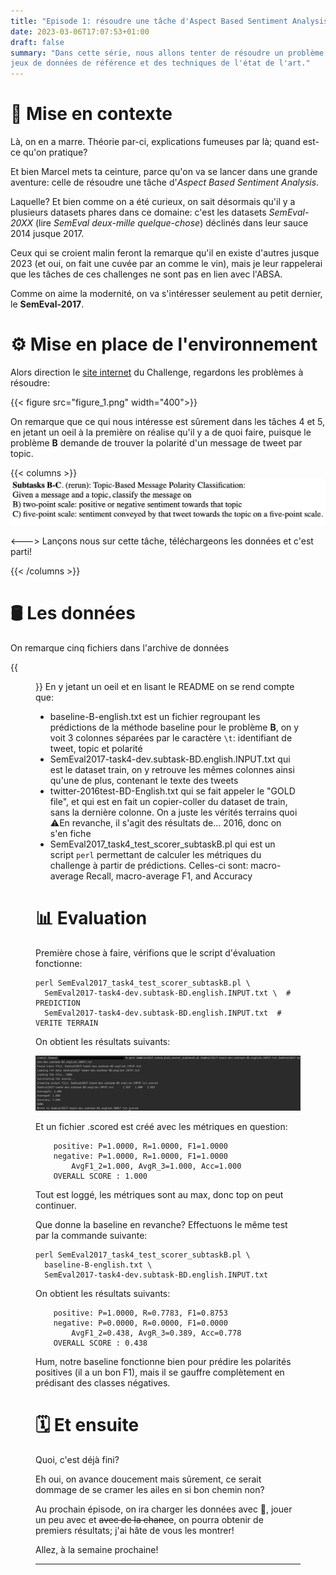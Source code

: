 ```yaml
---
title: "Episode 1: résoudre une tâche d'Aspect Based Sentiment Analysis - Préliminaires"
date: 2023-03-06T17:07:53+01:00
draft: false
summary: "Dans cette série, nous allons tenter de résoudre un problème d'analyse de sentiments, en nous basant sur des 
jeux de données de référence et des techniques de l'état de l'art."
---
```


# 📝 Mise en contexte
Là, on en a marre. Théorie par-ci, explications fumeuses par là; quand est-ce qu'on pratique?

Et bien Marcel mets ta ceinture, parce qu'on va se lancer dans une grande aventure: celle de résoudre une tâche 
d'_Aspect Based Sentiment Analysis_.

Laquelle? Et bien comme on a été curieux, on sait désormais qu'il y a plusieurs datasets phares dans ce domaine: 
c'est les datasets _SemEval-20XX_ (lire _SemEval deux-mille quelque-chose_) déclinés dans leur sauce 2014 jusque 2017. 

Ceux qui se croient malin feront la remarque qu'il en existe d'autres jusque 2023 (et oui, on fait une cuvée par an 
comme le vin), mais je leur rappelerai que les tâches de ces challenges ne sont pas en lien avec l'ABSA.

Comme on aime la modernité, on va s'intéresser seulement au petit dernier, le **SemEval-2017**. 

# ⚙️ Mise en place de l'environnement

Alors direction le [site internet](https://alt.qcri.org/semeval2017/index.php?id=tasks) du Challenge, regardons les 
problèmes à résoudre:


{{< figure src="figure_1.png"  width="400">}}


On remarque que ce qui nous intéresse est sûrement dans les tâches 4 et 5, en jetant un oeil à la première on réalise 
qu'il y a de quoi faire, puisque le problème **B** demande de trouver la polarité d'un message de tweet par topic.

{{< columns >}}
![figure_2](figure_2.png)

<--->
Lançons nous sur cette tâche, téléchargeons les données et c'est parti!

{{< /columns >}}



# 🛢 Les données


On remarque cinq fichiers dans l'archive de données

{{<figure src="figure_3.png" height="150">}} En y jetant un oeil et en lisant le README on se rend compte que:
- baseline-B-english.txt est un fichier regroupant les prédictions de la méthode baseline pour le problème **B**, on y 
voit 3 colonnes séparées par le caractère `\t`: identifiant de tweet, topic et polarité  
- SemEval2017-task4-dev.subtask-BD.english.INPUT.txt qui est le dataset train, on y retrouve les mêmes colonnes ainsi 
qu'une de plus, contenant le texte des tweets
- twitter-2016test-BD-English.txt qui se fait appeler le "GOLD file", et qui est en fait un copier-coller du dataset de 
train, sans la dernière colonne. On a juste les vérités terrains quoi ⚠️En revanche, il s'agit des résultats de... 2016, 
donc on s'en fiche
- SemEval2017_task4_test_scorer_subtaskB.pl qui est un script `perl` permettant de calculer les métriques du challenge 
à partir de prédictions. Celles-ci sont: macro-average Recall, macro-average F1, and Accuracy


# 📊 Evaluation

Première chose à faire, vérifions que le script d'évaluation fonctionne:

```shell
perl SemEval2017_task4_test_scorer_subtaskB.pl \
  SemEval2017-task4-dev.subtask-BD.english.INPUT.txt \  # PREDICTION
  SemEval2017-task4-dev.subtask-BD.english.INPUT.txt  # VERITE TERRAIN
```

On obtient les résultats suivants:

![figure_4](figure_4.png)

Et un fichier .scored est créé avec les métriques en question:
````text
	positive: P=1.0000, R=1.0000, F1=1.0000
	negative: P=1.0000, R=1.0000, F1=1.0000
		AvgF1_2=1.000, AvgR_3=1.000, Acc=1.000
	OVERALL SCORE : 1.000
````

Tout est loggé, les métriques sont au max, donc top on peut continuer.

Que donne la baseline en revanche? Effectuons le même test par la commande suivante:

````shell
perl SemEval2017_task4_test_scorer_subtaskB.pl \
  baseline-B-english.txt \                            
  SemEval2017-task4-dev.subtask-BD.english.INPUT.txt

````

On obtient les résultats suivants:
````text
	positive: P=1.0000, R=0.7783, F1=0.8753
	negative: P=0.0000, R=0.0000, F1=0.0000
		AvgF1_2=0.438, AvgR_3=0.389, Acc=0.778
	OVERALL SCORE : 0.438
````

Hum, notre baseline fonctionne bien pour prédire les polarités positives (il a un bon F1), mais il se gauffre 
complètement en prédisant des classes négatives.


# 🗓 Et ensuite

Quoi, c'est déjà fini?

Eh oui, on avance doucement mais sûrement, ce serait dommage de se cramer les ailes en si bon chemin non?

Au prochain épisode, on ira charger les données avec 🐍, jouer un peu avec et ~~avec de la chance~~, on pourra obtenir 
de premiers résultats; j'ai hâte de vous les montrer!  

Allez, à la semaine prochaine!

---

